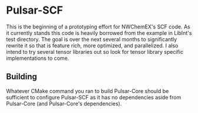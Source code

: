 # Pulsar-SCF

This is the beginning of a prototyping effort for NWChemEX's SCF code.  As it currently
stands this code is heavily borrowed from the example in LibInt's test directory.  The
goal is over the next several months to significantly rewrite it so that is feature
rich, more optimized, and parallelized.  I also intend to try several tensor libraries
out so look for tensor library specific implementations to come.

## Building

Whatever CMake command you ran to build Pulsar-Core should be sufficient to configure Pulsar-SCF
as it has no dependencies aside from Pulsar-Core (and Pulsar-Core's dependencies).
